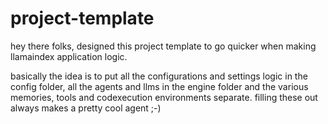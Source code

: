 # project-template

hey there folks, designed this project template to go quicker when making llamaindex application logic.

basically the idea is to put all the configurations and settings logic in the config folder, all the agents and llms in the engine folder and the various memories, tools and codexecution environments separate. filling these out always makes a pretty cool agent ;-)

